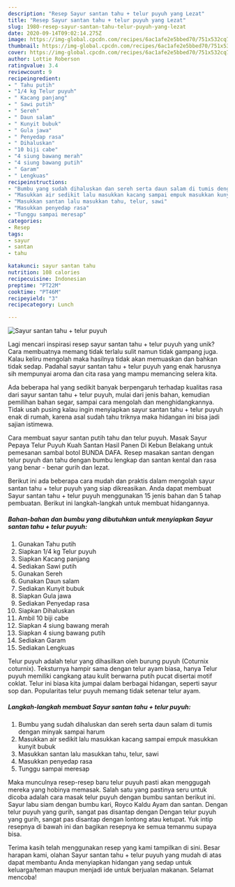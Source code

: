 ```yaml
---
description: "Resep Sayur santan tahu + telur puyuh yang Lezat"
title: "Resep Sayur santan tahu + telur puyuh yang Lezat"
slug: 1980-resep-sayur-santan-tahu-telur-puyuh-yang-lezat
date: 2020-09-14T09:02:14.275Z
image: https://img-global.cpcdn.com/recipes/6ac1afe2e5bbed70/751x532cq70/sayur-santan-tahu-telur-puyuh-foto-resep-utama.jpg
thumbnail: https://img-global.cpcdn.com/recipes/6ac1afe2e5bbed70/751x532cq70/sayur-santan-tahu-telur-puyuh-foto-resep-utama.jpg
cover: https://img-global.cpcdn.com/recipes/6ac1afe2e5bbed70/751x532cq70/sayur-santan-tahu-telur-puyuh-foto-resep-utama.jpg
author: Lottie Roberson
ratingvalue: 3.4
reviewcount: 9
recipeingredient:
- " Tahu putih"
- "1/4 kg Telur puyuh"
- " Kacang panjang"
- " Sawi putih"
- " Sereh"
- " Daun salam"
- " Kunyit bubuk"
- " Gula jawa"
- " Penyedap rasa"
- " Dihaluskan"
- "10 biji cabe"
- "4 siung bawang merah"
- "4 siung bawang putih"
- " Garam"
- " Lengkuas"
recipeinstructions:
- "Bumbu yang sudah dihaluskan dan sereh serta daun salam di tumis dengan minyak sampai harum"
- "Masukkan air sedikit lalu masukkan kacang sampai empuk masukkan kunyit bubuk"
- "Masukkan santan lalu masukkan tahu, telur, sawi"
- "Masukkan penyedap rasa"
- "Tunggu sampai meresap"
categories:
- Resep
tags:
- sayur
- santan
- tahu

katakunci: sayur santan tahu 
nutrition: 108 calories
recipecuisine: Indonesian
preptime: "PT22M"
cooktime: "PT46M"
recipeyield: "3"
recipecategory: Lunch

---
```



![Sayur santan tahu + telur puyuh](https://img-global.cpcdn.com/recipes/6ac1afe2e5bbed70/751x532cq70/sayur-santan-tahu-telur-puyuh-foto-resep-utama.jpg)

Lagi mencari inspirasi resep sayur santan tahu + telur puyuh yang unik? Cara membuatnya memang tidak terlalu sulit namun tidak gampang juga. Kalau keliru mengolah maka hasilnya tidak akan memuaskan dan bahkan tidak sedap. Padahal sayur santan tahu + telur puyuh yang enak harusnya sih mempunyai aroma dan cita rasa yang mampu memancing selera kita.

Ada beberapa hal yang sedikit banyak berpengaruh terhadap kualitas rasa dari sayur santan tahu + telur puyuh, mulai dari jenis bahan, kemudian pemilihan bahan segar, sampai cara mengolah dan menghidangkannya. Tidak usah pusing kalau ingin menyiapkan sayur santan tahu + telur puyuh enak di rumah, karena asal sudah tahu triknya maka hidangan ini bisa jadi sajian istimewa.

Cara membuat sayur santan putih tahu dan telur puyuh. Masak Sayur Pepaya Telur Puyuh Kuah Santan Hasil Panen Di Kebun Belakang untuk pemesanan sambal botol BUNDA DAFA. Resep masakan santan dengan telur puyuh dan tahu dengan bumbu lengkap dan santan kental dan rasa yang benar - benar gurih dan lezat.


Berikut ini ada beberapa cara mudah dan praktis dalam mengolah sayur santan tahu + telur puyuh yang siap dikreasikan. Anda dapat membuat Sayur santan tahu + telur puyuh menggunakan 15 jenis bahan dan 5 tahap pembuatan. Berikut ini langkah-langkah untuk membuat hidangannya.

<!--inarticleads1-->

##### Bahan-bahan dan bumbu yang dibutuhkan untuk menyiapkan Sayur santan tahu + telur puyuh:

1. Gunakan  Tahu putih
1. Siapkan 1/4 kg Telur puyuh
1. Siapkan  Kacang panjang
1. Sediakan  Sawi putih
1. Gunakan  Sereh
1. Gunakan  Daun salam
1. Sediakan  Kunyit bubuk
1. Siapkan  Gula jawa
1. Sediakan  Penyedap rasa
1. Siapkan  Dihaluskan
1. Ambil 10 biji cabe
1. Siapkan 4 siung bawang merah
1. Siapkan 4 siung bawang putih
1. Sediakan  Garam
1. Sediakan  Lengkuas


Telur puyuh adalah telur yang dihasilkan oleh burung puyuh (Coturnix coturnix). Teksturnya hampir sama dengan telur ayam biasa, hanya Telur puyuh memiliki cangkang atau kulit berwarna putih pucat disertai motif coklat. Telur ini biasa kita jumpai dalam berbagai hidangan, seperti sayur sop dan. Popularitas telur puyuh memang tidak setenar telur ayam. 

<!--inarticleads2-->

##### Langkah-langkah membuat Sayur santan tahu + telur puyuh:

1. Bumbu yang sudah dihaluskan dan sereh serta daun salam di tumis dengan minyak sampai harum
1. Masukkan air sedikit lalu masukkan kacang sampai empuk masukkan kunyit bubuk
1. Masukkan santan lalu masukkan tahu, telur, sawi
1. Masukkan penyedap rasa
1. Tunggu sampai meresap


Maka munculnya resep-resep baru telur puyuh pasti akan menggugah mereka yang hobinya memasak. Salah satu yang pastinya seru untuk dicoba adalah cara masak telur puyuh dengan bumbu santan berikut ini. Sayur labu siam dengan bumbu kari, Royco Kaldu Ayam dan santan. Dengan telur puyuh yang gurih, sangat pas disantap dengan Dengan telur puyuh yang gurih, sangat pas disantap dengan lontong atau ketupat. Yuk intip resepnya di bawah ini dan bagikan resepnya ke semua temanmu supaya bisa. 

Terima kasih telah menggunakan resep yang kami tampilkan di sini. Besar harapan kami, olahan Sayur santan tahu + telur puyuh yang mudah di atas dapat membantu Anda menyiapkan hidangan yang sedap untuk keluarga/teman maupun menjadi ide untuk berjualan makanan. Selamat mencoba!
